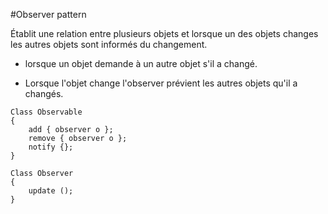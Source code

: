 #Observer pattern

Établit une relation entre plusieurs objets et lorsque un des objets changes les 
autres objets sont informés du changement.

- lorsque un objet demande à un autre objet s'il a changé.

- Lorsque l'objet change l'observer prévient les autres objets qu'il a changés.

```
Class Observable 
{
    add { observer o };
    remove { observer o };
    notify {};
}

Class Observer
{
    update ();
}
```
